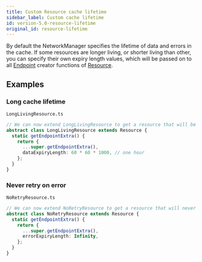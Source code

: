 ```yaml
---
title: Custom Resource cache lifetime
sidebar_label: Custom cache lifetime
id: version-5.0-resource-lifetime
original_id: resource-lifetime
---
```


By default the NetworkManager specifies the lifetime of data and errors in the cache.
If some resources are longer living, or shorter living than other, you can specify their own expiry length values,
which will be passed on to all [Endpoint](../api/Endpoint.md) creator functions of [Resource](../api/Resource.md).

## Examples

### Long cache lifetime

`LongLivingResource.ts`

```typescript
// We can now extend LongLivingResource to get a resource that will be cached for one hour
abstract class LongLivingResource extends Resource {
  static getEndpointExtra() {
    return {
      ...super.getEndpointExtra(),
      dataExpiryLength: 60 * 60 * 1000, // one hour
    };
  }
}
```

### Never retry on error

`NoRetryResource.ts`

```typescript
// We can now extend NoRetryResource to get a resource that will never retry on network error
abstract class NoRetryResource extends Resource {
  static getEndpointExtra() {
    return {
      ...super.getEndpointExtra(),
      errorExpiryLength: Infinity,
    };
  }
}
```
